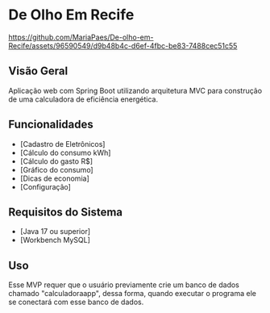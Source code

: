 # De Olho Em Recife

https://github.com/MariaPaes/De-olho-em-Recife/assets/96590549/d9b48b4c-d6ef-4fbc-be83-7488cec51c55


## Visão Geral

Aplicação web com Spring Boot utilizando arquitetura MVC para construção de uma calculadora de eficiência energética.

## Funcionalidades

- [Cadastro de Eletrônicos]
- [Cálculo do consumo kWh]
- [Cálculo do gasto R$]
- [Gráfico do consumo]
- [Dicas de economia]
- [Configuração]

## Requisitos do Sistema

- [Java 17 ou superior]
- [Workbench MySQL]

## Uso

Esse MVP requer que o usuário previamente crie um banco de dados chamado "calculadoraapp", dessa forma, quando executar o programa ele se conectará com esse banco de dados.
